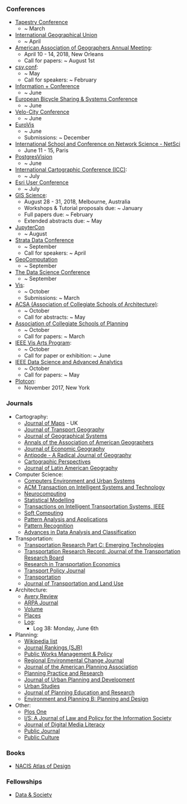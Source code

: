 ### Conferences
* [Tapestry Conference](http://www.tapestryconference.com/)
  * ~ March
* [International Geographical Union](http://igu-online.org/)
  * ~ April
* [American Association of Geographers Annual Meeting](http://www.aag.org/annualmeeting):
  * April 10 - 14, 2018, New Orleans
  * Call for papers: ~ August 1st
* [csv,conf](http://csvconf.com/):
  * ~ May
  * Call for speakers: ~ February
* [Information + Conference](http://informationplusconference.com/)
  * ~ June
* [European Bicycle Sharing & Systems Conference](https://ecf.com/community/platform-european-bicycle-sharing-systems-pebss)
  * ~ June
* [Velo-City Conference](https://www.velo-city2017.com/)
  * ~ June
* [EuroVis](http://eurovis2017.virvig.es/index.php)
  * ~ June
  * Submissions: ~ December
* [International School and Conference on Network Science - NetSci](https://www.netsci2018.com/)
  * June 11 - 15, Paris
* [PostgresVision](http://postgresvision.com/)
  * ~ June
* [International Cartographic Conference (ICC)](http://icc2017.org/):
  * ~ July
* [Esri User Conference](http://www.esri.com/about/events/uc)
  * ~ July
* [GIS Science](http://www.giscience.org/):
  * August 28 - 31, 2018, Melbourne, Australia
  * Workshops & Tutorial proposals due: ~ January
  * Full papers due: ~ February
  * Extended abstracts due: ~ May
* [JupyterCon](https://conferences.oreilly.com/jupyter/jup-ny?cmp=mp-mh-data-confreg-home-jpny17_11255_862_pc)
  * ~ August
* [Strata Data Conference](https://conferences.oreilly.com/strata/strata-ny/public/cfp/530)
  * ~ September
  * Call for speakers: ~ April
* [GeoComputation](http://www.geocomputation.org/2017/conference/)
  * ~ September
* [The Data Science Conference](https://www.thedatascienceconference.com/)
  * ~ September
* [Vis](http://ieeevis.org/):
  * ~ October
  * Submissions: ~ March
* [ACSA (Association of Collegiate Schools of Architecture)](http://www.acsa-arch.org/programs-events/conferences):
  * ~ October
  * Call for abstracts: ~ May
* [Association of Collegiate Schools of Planning](http://www.acsp.org/)
  * ~ October
  * Call for papers: ~ March
* [IEEE Vis Arts Program](http://visap.uic.edu/2017/):
  * ~ October
  * Call for paper or exhibition: ~ June
* [IEEE Data Science and Advanced Analytics](http://www.dslab.it.aoyama.ac.jp/dsaa2017/)
  * ~ October
  * Call for papers: ~ May
* [Plotcon](https://plotcon.plot.ly/):
  * November 2017, New York

### Journals
* Cartography:
  * [Journal of Maps](http://www.journalofmaps.com/) - UK
  * [Journal of Transport Geography](http://www.journals.elsevier.com/journal-of-transport-geography/)
  * [Journal of Geographical Systems](https://www.springer.com/economics/regional+science/journal/10109)
  * [Annals of the Association of American Geographers](http://www.aag.org/cs/publications/journals/annals)
  * [Journal of Economic Geography](http://joeg.oxfordjournals.org/)
  * [Antipode - A Radical Journal of Geography](http://onlinelibrary.wiley.com/journal/10.1111/(ISSN)1467-8330)
  * [Cartographic Perspectives](http://www.cartographicperspectives.org/index.php/journal)
  * [Journal of Latin American Geography](http://digitalcommons.lsu.edu/jlag/)
* Computer Science:
  * [Computers Environment and Urban Systems](http://www.journals.elsevier.com/computers-environment-and-urban-systems/)
  * [ACM Transaction on Intelligent Systems and Technology](http://tist.acm.org/index.php)
  * [Neurocomputing](http://www.journals.elsevier.com/neurocomputing/)
  * [Statistical Modelling](http://smj.sagepub.com/)
  * [Transactions on Intelligent Transportation Systems, IEEE](http://ieeexplore.ieee.org/xpl/RecentIssue.jsp?reload=true&punumber=6979)
  * [Soft Computing](http://link.springer.com/journal/500)
  * [Pattern Analysis and Applications](https://www.springer.com/computer/image+processing/journal/10044)
  * [Pattern Recognition](http://www.journals.elsevier.com/pattern-recognition/)
  * [Advances in Data Analysis and Classification](https://www.springer.com/statistics/statistical+theory+and+methods/journal/11634)
* Transportation:
  * [Transportation Research Part C: Emerging Technologies](http://www.journals.elsevier.com/transportation-research-part-c-emerging-technologies/)
  * [Transportation Research Record: Journal of the Transportation Research Board](http://trrjournalonline.trb.org/loi/trr)
  * [Research in Transportation Economics](http://www.journals.elsevier.com/research-in-transportation-economics/)
  * [Transport Policy Journal](http://www.journals.elsevier.com/transport-policy/)
  * [Transportation](http://link.springer.com/journal/11116)
  * [Journal of Transportation and Land Use](https://jtlu.org/index.php/jtlu)
* Architecture:
  * [Avery Review](http://www.averyreview.com/)
  * [ARPA Journal](http://www.arpajournal.net/)
  * [Volume](http://volumeproject.org/)
  * [Places](https://placesjournal.org/explore-places/)
  * [Log](http://www.anycorp.com/log/submissions):
    * Log 38: Monday, June 6th
* Planning:
  * [Wikipedia list](https://en.wikipedia.org/wiki/List_of_planning_journals)
  * [Journal Rankings (SJR)](http://www.scimagojr.com/journalrank.php?category=3322)
  * [Public Works Management & Policy](http://pwm.sagepub.com/)
  * [Regional Environmental Change Journal](https://www.springer.com/environment/global+change+-+climate+change/journal/10113)
  * [Journal of the American Planning Association](https://www.planning.org/japa/)
  * [Planning Practice and Research](http://www.tandfonline.com/toc/cppr20/current)
  * [Journal of Urban Planning and Development](http://ascelibrary.org/journal/jupddm)
  * [Urban Studies](http://usj.sagepub.com/)
  * [Journal of Planning Education and Research](http://jpe.sagepub.com/)
  * [Environment and Planning B: Planning and Design](https://us.sagepub.com/en-us/nam/environment-and-planning-b-planning-and-design/journal202437#description)
* Other:
  * [Plos One](http://www.plosone.org/)
  * [I/S: A Journal of Law and Policy for the Information Society](http://moritzlaw.osu.edu/students/groups/is/)
  * [Journal of Digital Media Literacy](http://www.jodml.org/)
  * [Public Journal](http://www.thisispublicjournal.com/)
  * [Public Culture](http://publicculture.org/)

### Books
* [NACIS Atlas of Design](http://atlasofdesign.org/)

### Fellowships
* [Data & Society](http://www.datasociety.net/initiatives/fellows-program/)
